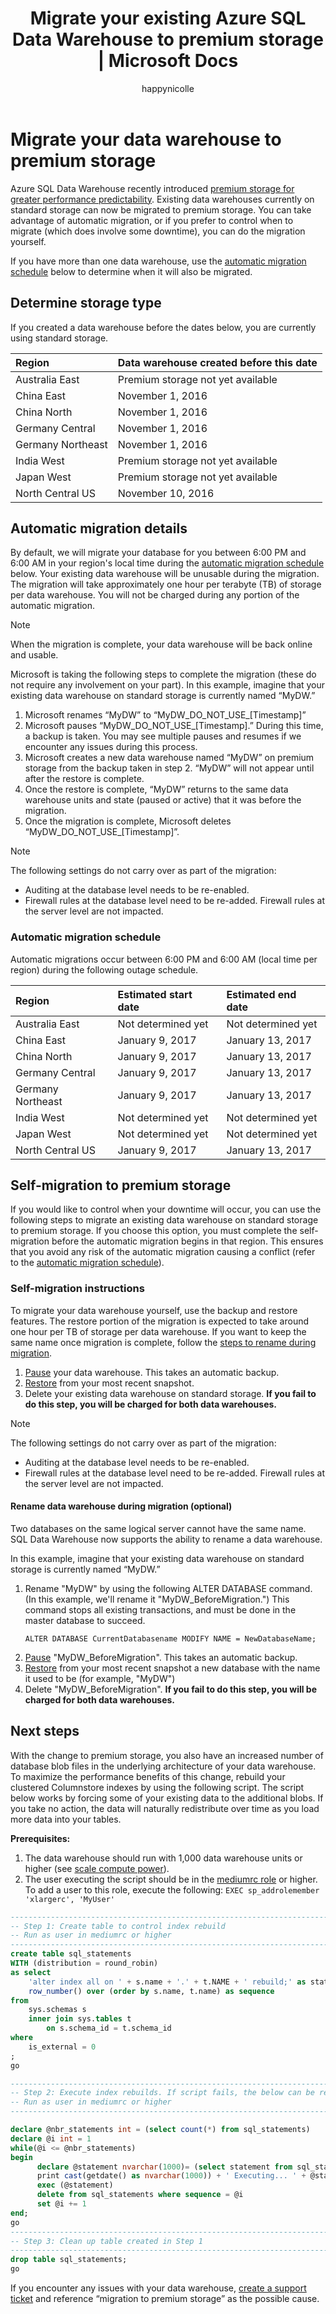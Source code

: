﻿---
title: Migrate your existing Azure SQL Data Warehouse to premium storage | Microsoft Docs
description: Instructions for migrating an existing SQL Data Warehouse to premium storage
services: sql-data-warehouse
documentationcenter: NA
author: happynicolle
manager: barbkess
editor: ''

ms.assetid: 04b05dea-c066-44a0-9751-0774eb84c689
ms.service: sql-data-warehouse
ms.devlang: NA
ms.topic: article
ms.tgt_pltfrm: NA
ms.workload: data-services
ms.date: 11/29/2016
ms.author: rortloff;barbkess

---
# Migrate your data warehouse to premium storage
Azure SQL Data Warehouse recently introduced [premium storage for greater performance predictability][premium storage for greater performance predictability]. Existing data warehouses currently on standard storage can now be migrated to premium storage. You can take advantage of automatic migration, or if you prefer to control when to migrate (which does involve some downtime), you can do the migration yourself.

If you have more than one data warehouse, use the [automatic migration schedule][automatic migration schedule] below to determine when it will also be migrated.

## Determine storage type
If you created a data warehouse before the dates below, you are currently using standard storage.

| **Region** | **Data warehouse created before this date** |
|:--- |:--- |
| Australia East |Premium storage not yet available |
| China East |November 1, 2016 |
| China North |November 1, 2016 |
| Germany Central |November 1, 2016 |
| Germany Northeast |November 1, 2016 |
| India West |Premium storage not yet available |
| Japan West |Premium storage not yet available |
| North Central US |November 10, 2016 |

## Automatic migration details
By default, we will migrate your database for you between 6:00 PM and 6:00 AM in your region's local time during the [automatic migration schedule][automatic migration schedule] below. Your existing data warehouse will be unusable during the migration. The migration will take approximately one hour per terabyte (TB) of storage per data warehouse. You will not be charged during any portion of the automatic migration.

> [!NOTE]
> When the migration is complete, your data warehouse will be back online and usable.
>
>

Microsoft is taking the following steps to complete the migration (these do not require any involvement on your part). In this example, imagine that your existing data warehouse on standard storage is currently named “MyDW.”

1. Microsoft renames “MyDW” to “MyDW_DO_NOT_USE_[Timestamp]”
2. Microsoft pauses “MyDW_DO_NOT_USE_[Timestamp].” During this time, a backup is taken. You may see multiple pauses and resumes if we encounter any issues during this process.
3. Microsoft creates a new data warehouse named “MyDW” on premium storage from the backup taken in step 2. “MyDW” will not appear until after the restore is complete.
4. Once the restore is complete, “MyDW” returns to the same data warehouse units and state (paused or active) that it was before the migration.
5. Once the migration is complete, Microsoft deletes “MyDW_DO_NOT_USE_[Timestamp]”.

> [!NOTE]
> The following settings do not carry over as part of the migration:
>
> * Auditing at the database level needs to be re-enabled.
> * Firewall rules at the database level need to be re-added. Firewall rules at the server level are not impacted.
>
>

### Automatic migration schedule
Automatic migrations occur between 6:00 PM and 6:00 AM (local time per region) during the following outage schedule.

| **Region** | **Estimated start date** | **Estimated end date** |
|:--- |:--- |:--- |
| Australia East |Not determined yet |Not determined yet |
| China East |January 9, 2017 |January 13, 2017 |
| China North |January 9, 2017 |January 13, 2017 |
| Germany Central |January 9, 2017 |January 13, 2017 |
| Germany Northeast |January 9, 2017 |January 13, 2017 |
| India West |Not determined yet |Not determined yet |
| Japan West |Not determined yet |Not determined yet |
| North Central US |January 9, 2017 |January 13, 2017 |

## Self-migration to premium storage
If you would like to control when your downtime will occur, you can use the following steps to migrate an existing data warehouse on standard storage to premium storage. If you choose this option, you must complete the self-migration before the automatic migration begins in that region. This ensures that you avoid any risk of the automatic migration causing a conflict (refer to the [automatic migration schedule][automatic migration schedule]).

### Self-migration instructions
To migrate your data warehouse yourself, use the backup and restore features. The restore portion of the migration is expected to take around one hour per TB of storage per data warehouse. If you want to keep the same name once migration is complete, follow the [steps to rename during migration][steps to rename during migration].

1. [Pause][Pause] your data warehouse. This takes an automatic backup.
2. [Restore][Restore] from your most recent snapshot.
3. Delete your existing data warehouse on standard storage. **If you fail to do this step, you will be charged for both data warehouses.**

> [!NOTE]
> The following settings do not carry over as part of the migration:
>
> * Auditing at the database level needs to be re-enabled.
> * Firewall rules at the database level need to be re-added. Firewall rules at the server level are not impacted.
>
>

#### Rename data warehouse during migration (optional)
Two databases on the same logical server cannot have the same name. SQL Data Warehouse now supports the ability to rename a data warehouse.

In this example, imagine that your existing data warehouse on standard storage is currently named “MyDW.”

1. Rename "MyDW" by using the following ALTER DATABASE command. (In this example, we'll rename it "MyDW_BeforeMigration.")  This command stops all existing transactions, and must be done in the master database to succeed.
   ```
   ALTER DATABASE CurrentDatabasename MODIFY NAME = NewDatabaseName;
   ```
2. [Pause][Pause] "MyDW_BeforeMigration". This takes an automatic backup.
3. [Restore][Restore] from your most recent snapshot a new database with the name it used to be (for example, "MyDW")
4. Delete "MyDW_BeforeMigration".  **If you fail to do this step, you will be charged for both data warehouses.**


## Next steps
With the change to premium storage, you also have an increased number of database blob files in the underlying architecture of your data warehouse. To maximize the performance benefits of this change, rebuild your clustered Columnstore indexes by using the following script. The script below works by forcing some of your existing data to the additional blobs. If you take no action, the data will naturally redistribute over time as you load more data into your tables.

**Prerequisites:**

1. The data warehouse should run with 1,000 data warehouse units or higher (see [scale compute power][scale compute power]).
2. The user executing the script should be in the [mediumrc role][mediumrc role] or higher. To add a user to this role, execute the following:
      ````EXEC sp_addrolemember 'xlargerc', 'MyUser'````

````sql
-------------------------------------------------------------------------------
-- Step 1: Create table to control index rebuild
-- Run as user in mediumrc or higher
--------------------------------------------------------------------------------
create table sql_statements
WITH (distribution = round_robin)
as select
    'alter index all on ' + s.name + '.' + t.NAME + ' rebuild;' as statement,
    row_number() over (order by s.name, t.name) as sequence
from
    sys.schemas s
    inner join sys.tables t
        on s.schema_id = t.schema_id
where
    is_external = 0
;
go

--------------------------------------------------------------------------------
-- Step 2: Execute index rebuilds. If script fails, the below can be re-run to restart where last left off.
-- Run as user in mediumrc or higher
--------------------------------------------------------------------------------

declare @nbr_statements int = (select count(*) from sql_statements)
declare @i int = 1
while(@i <= @nbr_statements)
begin
      declare @statement nvarchar(1000)= (select statement from sql_statements where sequence = @i)
      print cast(getdate() as nvarchar(1000)) + ' Executing... ' + @statement
      exec (@statement)
      delete from sql_statements where sequence = @i
      set @i += 1
end;
go
-------------------------------------------------------------------------------
-- Step 3: Clean up table created in Step 1
--------------------------------------------------------------------------------
drop table sql_statements;
go
````

If you encounter any issues with your data warehouse, [create a support ticket][create a support ticket] and reference “migration to premium storage” as the possible cause.

<!--Image references-->

<!--Article references-->
[automatic migration schedule]: #automatic-migration-schedule
[self-migration to Premium Storage]: #self-migration-to-premium-storage
[create a support ticket]: sql-data-warehouse-get-started-create-support-ticket.md
[Azure paired region]: best-practices-availability-paired-regions.md
[main documentation site]: services/sql-data-warehouse.md
[Pause]: sql-data-warehouse-manage-compute-portal.md#pause-compute
[Restore]: sql-data-warehouse-restore-database-portal.md
[steps to rename during migration]: #optional-steps-to-rename-during-migration
[scale compute power]: sql-data-warehouse-manage-compute-portal.md#scale-compute-power
[mediumrc role]: sql-data-warehouse-develop-concurrency.md

<!--MSDN references-->


<!--Other Web references-->
[Premium Storage for greater performance predictability]: https://azure.microsoft.com/en-us/blog/azure-sql-data-warehouse-introduces-premium-storage-for-greater-performance/
[Azure Portal]: https://portal.azure.com
